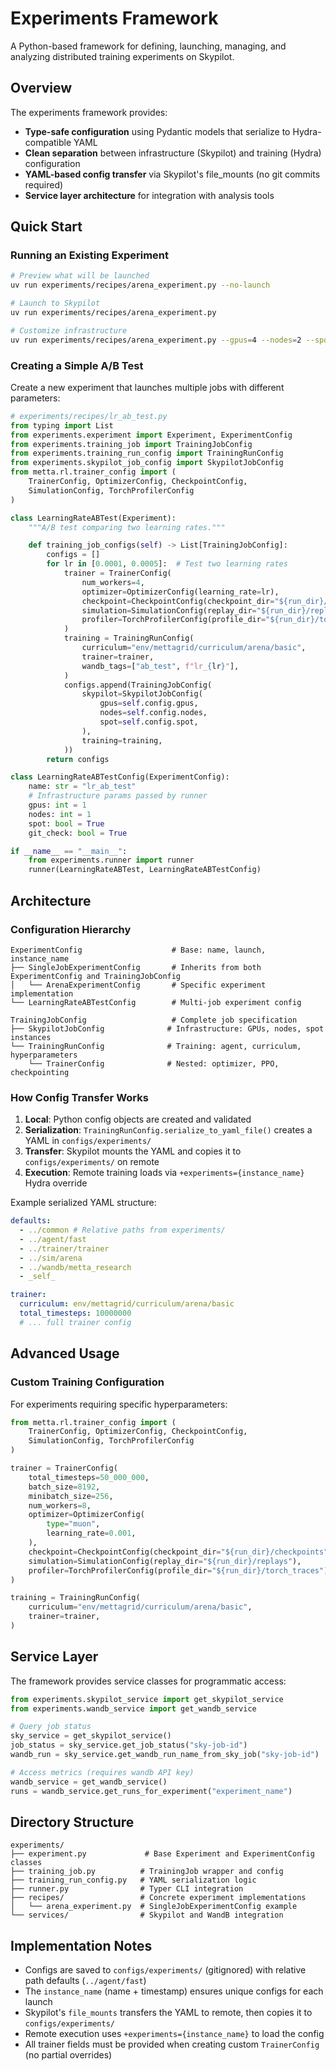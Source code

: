 # Experiments Framework

A Python-based framework for defining, launching, managing, and analyzing distributed training experiments on Skypilot.

## Overview

The experiments framework provides:

- **Type-safe configuration** using Pydantic models that serialize to Hydra-compatible YAML
- **Clean separation** between infrastructure (Skypilot) and training (Hydra) configuration
- **YAML-based config transfer** via Skypilot's file_mounts (no git commits required)
- **Service layer architecture** for integration with analysis tools

## Quick Start

### Running an Existing Experiment

```bash
# Preview what will be launched
uv run experiments/recipes/arena_experiment.py --no-launch

# Launch to Skypilot
uv run experiments/recipes/arena_experiment.py

# Customize infrastructure
uv run experiments/recipes/arena_experiment.py --gpus=4 --nodes=2 --spot=false
```

### Creating a Simple A/B Test

Create a new experiment that launches multiple jobs with different parameters:

```python
# experiments/recipes/lr_ab_test.py
from typing import List
from experiments.experiment import Experiment, ExperimentConfig
from experiments.training_job import TrainingJobConfig
from experiments.training_run_config import TrainingRunConfig
from experiments.skypilot_job_config import SkypilotJobConfig
from metta.rl.trainer_config import (
    TrainerConfig, OptimizerConfig, CheckpointConfig,
    SimulationConfig, TorchProfilerConfig
)

class LearningRateABTest(Experiment):
    """A/B test comparing two learning rates."""

    def training_job_configs(self) -> List[TrainingJobConfig]:
        configs = []
        for lr in [0.0001, 0.0005]:  # Test two learning rates
            trainer = TrainerConfig(
                num_workers=4,
                optimizer=OptimizerConfig(learning_rate=lr),
                checkpoint=CheckpointConfig(checkpoint_dir="${run_dir}/checkpoints"),
                simulation=SimulationConfig(replay_dir="${run_dir}/replays"),
                profiler=TorchProfilerConfig(profile_dir="${run_dir}/torch_traces"),
            )
            training = TrainingRunConfig(
                curriculum="env/mettagrid/curriculum/arena/basic",
                trainer=trainer,
                wandb_tags=["ab_test", f"lr_{lr}"],
            )
            configs.append(TrainingJobConfig(
                skypilot=SkypilotJobConfig(
                    gpus=self.config.gpus,
                    nodes=self.config.nodes,
                    spot=self.config.spot,
                ),
                training=training,
            ))
        return configs

class LearningRateABTestConfig(ExperimentConfig):
    name: str = "lr_ab_test"
    # Infrastructure params passed by runner
    gpus: int = 1
    nodes: int = 1
    spot: bool = True
    git_check: bool = True

if __name__ == "__main__":
    from experiments.runner import runner
    runner(LearningRateABTest, LearningRateABTestConfig)
```

## Architecture

### Configuration Hierarchy

```
ExperimentConfig                    # Base: name, launch, instance_name
├── SingleJobExperimentConfig       # Inherits from both ExperimentConfig and TrainingJobConfig
│   └── ArenaExperimentConfig       # Specific experiment implementation
└── LearningRateABTestConfig        # Multi-job experiment config

TrainingJobConfig                   # Complete job specification
├── SkypilotJobConfig              # Infrastructure: GPUs, nodes, spot instances
└── TrainingRunConfig              # Training: agent, curriculum, hyperparameters
    └── TrainerConfig              # Nested: optimizer, PPO, checkpointing
```

### How Config Transfer Works

1. **Local**: Python config objects are created and validated
2. **Serialization**: `TrainingRunConfig.serialize_to_yaml_file()` creates a YAML in `configs/experiments/`
3. **Transfer**: Skypilot mounts the YAML and copies it to `configs/experiments/` on remote
4. **Execution**: Remote training loads via `+experiments={instance_name}` Hydra override

Example serialized YAML structure:

```yaml
defaults:
  - ../common # Relative paths from experiments/
  - ../agent/fast
  - ../trainer/trainer
  - ../sim/arena
  - ../wandb/metta_research
  - _self_

trainer:
  curriculum: env/mettagrid/curriculum/arena/basic
  total_timesteps: 10000000
  # ... full trainer config
```

## Advanced Usage

### Custom Training Configuration

For experiments requiring specific hyperparameters:

```python
from metta.rl.trainer_config import (
    TrainerConfig, OptimizerConfig, CheckpointConfig,
    SimulationConfig, TorchProfilerConfig
)

trainer = TrainerConfig(
    total_timesteps=50_000_000,
    batch_size=8192,
    minibatch_size=256,
    num_workers=8,
    optimizer=OptimizerConfig(
        type="muon",
        learning_rate=0.001,
    ),
    checkpoint=CheckpointConfig(checkpoint_dir="${run_dir}/checkpoints"),
    simulation=SimulationConfig(replay_dir="${run_dir}/replays"),
    profiler=TorchProfilerConfig(profile_dir="${run_dir}/torch_traces"),
)

training = TrainingRunConfig(
    curriculum="env/mettagrid/curriculum/arena/basic",
    trainer=trainer,
)
```

## Service Layer

The framework provides service classes for programmatic access:

```python
from experiments.skypilot_service import get_skypilot_service
from experiments.wandb_service import get_wandb_service

# Query job status
sky_service = get_skypilot_service()
job_status = sky_service.get_job_status("sky-job-id")
wandb_run = sky_service.get_wandb_run_name_from_sky_job("sky-job-id")

# Access metrics (requires wandb API key)
wandb_service = get_wandb_service()
runs = wandb_service.get_runs_for_experiment("experiment_name")
```

## Directory Structure

```
experiments/
├── experiment.py             # Base Experiment and ExperimentConfig classes
├── training_job.py          # TrainingJob wrapper and config
├── training_run_config.py   # YAML serialization logic
├── runner.py                # Typer CLI integration
├── recipes/                 # Concrete experiment implementations
│   └── arena_experiment.py  # SingleJobExperimentConfig example
└── services/                # Skypilot and WandB integration
```

## Implementation Notes

- Configs are saved to `configs/experiments/` (gitignored) with relative path defaults (`../agent/fast`)
- The `instance_name` (name + timestamp) ensures unique configs for each launch
- Skypilot's `file_mounts` transfers the YAML to remote, then copies it to `configs/experiments/`
- Remote execution uses `+experiments={instance_name}` to load the config
- All trainer fields must be provided when creating custom `TrainerConfig` (no partial overrides)
